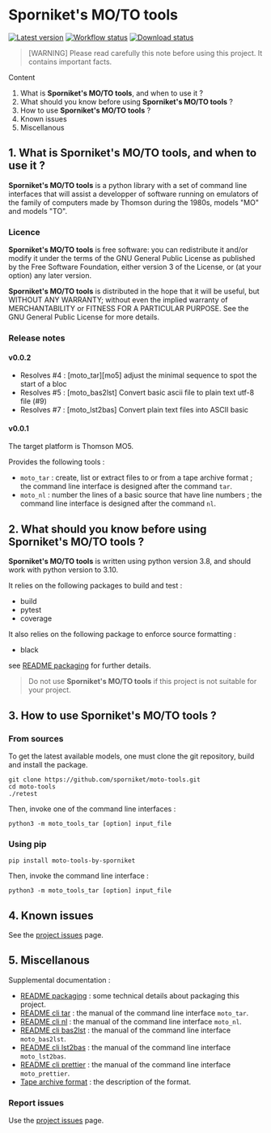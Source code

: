 # Sporniket's MO/TO tools

[![Latest version](https://img.shields.io/pypi/v/moto-tools-by-sporniket)](https://pypi.org/project/moto-tools-by-sporniket/releases)
[![Workflow status](https://img.shields.io/github/workflow/status/sporniket/moto-tools/Python%20package)](https://github.com/sporniket/moto-tools/actions/workflows/python-package.yml)
[![Download status](https://img.shields.io/pypi/dm/moto-tools-by-sporniket)](https://pypi.org/project/moto-tools-by-sporniket/)

> [WARNING] Please read carefully this note before using this project. It contains important facts.

Content

1. What is **Sporniket's MO/TO tools**, and when to use it ?
2. What should you know before using **Sporniket's MO/TO tools** ?
3. How to use **Sporniket's MO/TO tools** ?
4. Known issues
5. Miscellanous

## 1. What is **Sporniket's MO/TO tools**, and when to use it ?

**Sporniket's MO/TO tools** is a python library with a set of command line interfaces that will assist a developper of software running on emulators of the family of computers made by Thomson during the 1980s, models "MO" and models "TO".


### Licence

**Sporniket's MO/TO tools** is free software: you can redistribute it and/or modify it under the terms of the GNU General Public License as published by the Free Software Foundation, either version 3 of the License, or (at your option) any later version.

**Sporniket's MO/TO tools** is distributed in the hope that it will be useful, but WITHOUT ANY WARRANTY; without even the implied warranty of MERCHANTABILITY or FITNESS FOR A PARTICULAR PURPOSE. See the GNU General Public License for more details.

### Release notes

#### v0.0.2

* Resolves #4 : [moto_tar][mo5] adjust the minimal sequence to spot the start of a bloc
* Resolves #5 : [moto_bas2lst] Convert basic ascii file to plain text utf-8 file (#9)
* Resolves #7 : [moto_lst2bas] Convert plain text files into ASCII basic

#### v0.0.1

The target platform is Thomson MO5. 

Provides the following tools :

* `moto_tar` : create, list or extract files to or from a tape archive format ; the command line interface is designed after the command `tar`.
* `moto_nl` : number the lines of a basic source that have line numbers ; the command line interface is designed after the command `nl`.

## 2. What should you know before using **Sporniket's MO/TO tools** ?

**Sporniket's MO/TO tools** is written using python version 3.8, and should work with python version to 3.10.

It relies on the following packages to build and test :

* build
* pytest
* coverage

It also relies on the following package to enforce source formatting :

* black

see [README packaging](https://github.com/sporniket/moto-tools/blob/main/README-packaging.md) for further details.

> Do not use **Sporniket's MO/TO tools** if this project is not suitable for your project.

## 3. How to use **Sporniket's MO/TO tools** ?

### From sources

To get the latest available models, one must clone the git repository, build and install the package.

	git clone https://github.com/sporniket/moto-tools.git
	cd moto-tools
	./retest

Then, invoke one of the command line interfaces :

```
python3 -m moto_tools_tar [option] input_file
```

### Using pip

```
pip install moto-tools-by-sporniket
```

Then, invoke the command line interface :

```
python3 -m moto_tools_tar [option] input_file
```

## 4. Known issues
See the [project issues](https://github.com/sporniket/moto-tools/issues) page.

## 5. Miscellanous

Supplemental documentation :

* [README packaging](https://github.com/sporniket/moto-tools/blob/main/README-packaging.md) : some technical details about packaging this project.
* [README cli tar](https://github.com/sporniket/moto-tools/blob/main/README-cli-tar.md) : the manual of the command line interface `moto_tar`.
* [README cli nl](https://github.com/sporniket/moto-tools/blob/main/README-cli-nl.md) : the manual of the command line interface `moto_nl`.
* [README cli bas2lst](https://github.com/sporniket/moto-tools/blob/main/README-cli-bas2lst.md) : the manual of the command line interface `moto_bas2lst`.
* [README cli lst2bas](https://github.com/sporniket/moto-tools/blob/main/README-cli-lst2bas.md) : the manual of the command line interface `moto_lst2bas`.
* [README cli prettier](https://github.com/sporniket/moto-tools/blob/main/README-cli-prettier.md) : the manual of the command line interface `moto_prettier`.
* [Tape archive format](http://pulkomandy.tk/wiki/doku.php?id=documentations:monitor:tape.format) : the description of the format.

### Report issues
Use the [project issues](https://github.com/sporniket/moto-tools/issues) page.
